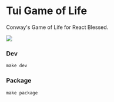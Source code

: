 # Tui Game of Life

Conway's Game of Life for React Blessed.

![](https://user-images.githubusercontent.com/1455572/108359462-ffc18e80-722a-11eb-847a-e704fda85bc8.gif)

### Dev

``` shell
make dev
```

### Package

``` shell
make package
```
